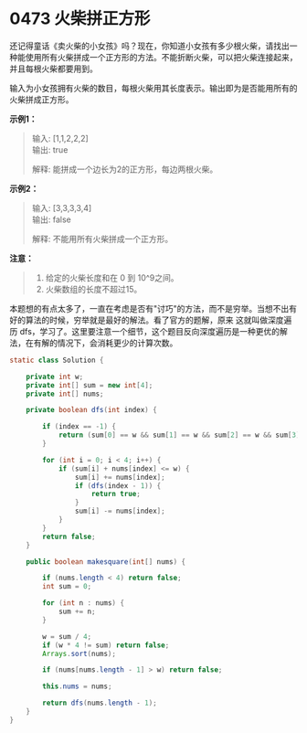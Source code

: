 # 0473 火柴拼正方形
还记得童话《卖火柴的小女孩》吗？现在，你知道小女孩有多少根火柴，请找出一种能使用所有火柴拼成一个正方形的方法。不能折断火柴，可以把火柴连接起来，并且每根火柴都要用到。

输入为小女孩拥有火柴的数目，每根火柴用其长度表示。输出即为是否能用所有的火柴拼成正方形。

**示例1：**  
>输入: [1,1,2,2,2]  
>输出: true
>   
>解释: 能拼成一个边长为2的正方形，每边两根火柴。

**示例2：**
>输入: [3,3,3,3,4]  
>输出: false  
>
>解释: 不能用所有火柴拼成一个正方形。

**注意：**
>1. 给定的火柴长度和在 0 到 10^9之间。  
>2. 火柴数组的长度不超过15。

本题想的有点太多了，一直在考虑是否有"讨巧"的方法，而不是穷举。当想不出有好的算法的时候，穷举就是最好的解法。看了官方的题解，原来
这就叫做深度遍历 dfs，学习了。这里要注意一个细节，这个题目反向深度遍历是一种更优的解法，在有解的情况下，会消耗更少的计算次数。

```java
static class Solution {

    private int w;
    private int[] sum = new int[4];
    private int[] nums;

    private boolean dfs(int index) {

        if (index == -1) {
            return (sum[0] == w && sum[1] == w && sum[2] == w && sum[3] == w);
        }

        for (int i = 0; i < 4; i++) {
            if (sum[i] + nums[index] <= w) {
                sum[i] += nums[index];
                if (dfs(index - 1)) {
                    return true;
                }
                sum[i] -= nums[index];
            }
        }
        return false;
    }

    public boolean makesquare(int[] nums) {

        if (nums.length < 4) return false;
        int sum = 0;

        for (int n : nums) {
            sum += n;
        }

        w = sum / 4;
        if (w * 4 != sum) return false;
        Arrays.sort(nums);

        if (nums[nums.length - 1] > w) return false;

        this.nums = nums;

        return dfs(nums.length - 1);
    }
}
```